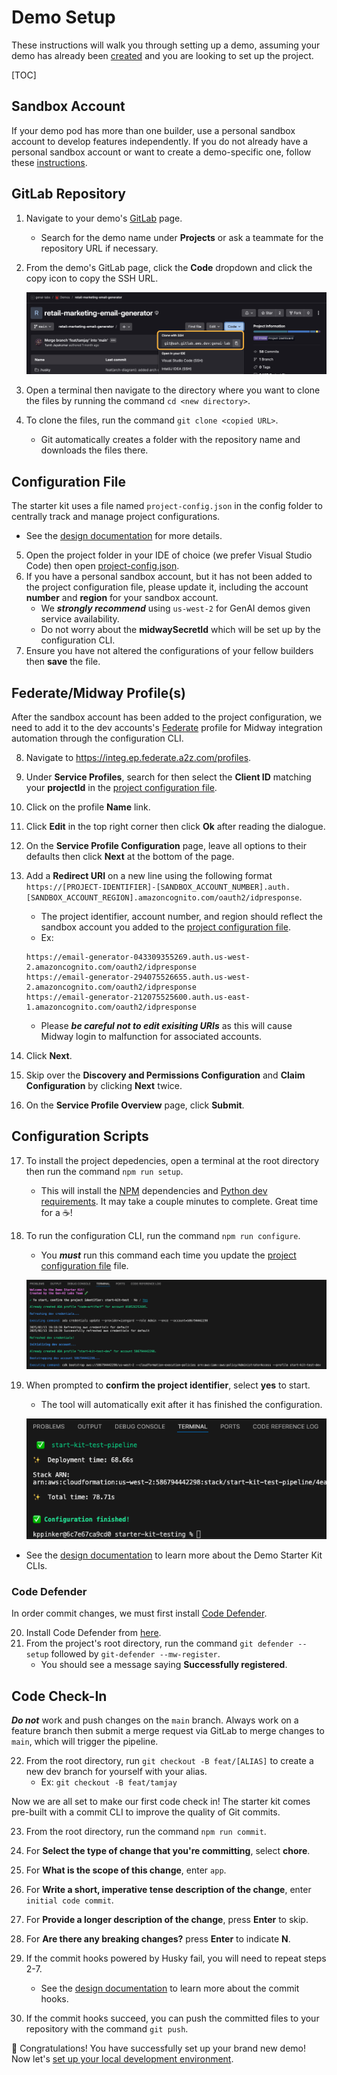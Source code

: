 # Demo Setup

These instructions will walk you through setting up a demo, assuming your demo has already been [created](./demo-creation.md) and you are looking to set up the project.

[TOC]

## Sandbox Account

If your demo pod has more than one builder, use a personal sandbox account to develop features independently. If you do not already have a personal sandbox account or want to create a demo-specific one, follow these [instructions](./account-creation.md#sandbox-account).

## GitLab Repository

1. Navigate to your demo's [GitLab](https://gitlab.aws.dev/) page.
    - Search for the demo name under **Projects** or ask a teammate for the repository URL if necessary.
2. From the demo's GitLab page, click the **Code** dropdown and click the copy icon to copy the SSH URL.

    ![git-clone-copy](images/git-clone-copy.png)

3. Open a terminal then navigate to the directory where you want to clone the files by running the command `cd <new directory>`.
4. To clone the files, run the command `git clone <copied URL>`.
    - Git automatically creates a folder with the repository name and downloads the files there.

## Configuration File

The starter kit uses a file named `project-config.json` in the config folder to centrally track and manage project configurations.

- See the [design documentation](./design.md#configuration-file) for more details.

5. Open the project folder in your IDE of choice (we prefer Visual Studio Code) then open [project-config.json](../config/project-config.json).
6. If you have a personal sandbox account, but it has not been added to the project configuration file, please update it, including the account **number** and **region** for your sandbox account.
    - We **_strongly recommend_** using `us-west-2` for GenAI demos given service availability.
    - Do not worry about the **midwaySecretId** which will be set up by the configuration CLI.
7. Ensure you have not altered the configurations of your fellow builders then **save** the file.

## Federate/Midway Profile(s)

After the sandbox account has been added to the project configuration, we need to add it to the dev accounts's [Federate](https://ep.federate.a2z.com/help/FAQ#what-is-amazon-federate) profile for Midway integration automation through the configuration CLI.

8. Navigate to <https://integ.ep.federate.a2z.com/profiles>.
9. Under **Service Profiles**, search for then select the **Client ID** matching your **projectId** in the [project configuration file](../config/project-config.json).
10. Click on the profile **Name** link.
11. Click **Edit** in the top right corner then click **Ok** after reading the dialogue.
12. On the **Service Profile Configuration** page, leave all options to their defaults then click **Next** at the bottom of the page.
13. Add a **Redirect URI** on a new line using the following format `https://[PROJECT-IDENTIFIER]-[SANDBOX_ACCOUNT_NUMBER].auth.[SANDBOX_ACCOUNT_REGION].amazoncognito.com/oauth2/idpresponse`.

    - The project identifier, account number, and region should reflect the sandbox account you added to the [project configuration file](../config/project-config.json).
    - Ex:

    ```
    https://email-generator-043309355269.auth.us-west-2.amazoncognito.com/oauth2/idpresponse
    https://email-generator-294075526655.auth.us-west-2.amazoncognito.com/oauth2/idpresponse
    https://email-generator-212075525600.auth.us-east-1.amazoncognito.com/oauth2/idpresponse
    ```

    - Please **_be careful not to edit exisiting URIs_** as this will cause Midway login to malfunction for associated accounts.

14. Click **Next**.
15. Skip over the **Discovery and Permissions Configuration** and **Claim Configuration** by clicking **Next** twice.
16. On the **Service Profile Overview** page, click **Submit**.

## Configuration Scripts

17. To install the project depedencies, open a terminal at the root directory then run the command `npm run setup`.
    - This will install the [NPM](https://nodejs.org/en/learn/getting-started/an-introduction-to-the-npm-package-manager) dependencies and [Python dev requirements](../requirements-dev.txt). It may take a couple minutes to complete. Great time for a ☕!
18. To run the configuration CLI, run the command `npm run configure`.

    - You **_must_** run this command each time you update the [project configuration file](../config/project-config.json) file.

    ![cli-configure-start](images/cli-configure-start.png)

19. When prompted to **confirm the project identifier**, select **yes** to start.

    - The tool will automatically exit after it has finished the configuration.

    ![cli-configure-finish](images/cli-configure-finish.png)

- See the [design documentation](./design.md#clis) to learn more about the Demo Starter Kit CLIs.

### Code Defender

In order commit changes, we must first install [Code Defender](https://w.amazon.com/bin/view/AWS/Teams/GlobalServicesSecurity/Engineering/CodeDefender/UserHelp/#5).

20. Install Code Defender from [here](https://codedefender.proserve.aws.dev/).
21. From the project's root directory, run the command `git defender --setup` followed by `git-defender --mw-register`.
    - You should see a message saying **Successfully registered**.

## Code Check-In

**_Do not_** work and push changes on the `main` branch. Always work on a feature branch then submit a merge request via GitLab to merge changes to `main`, which will trigger the pipeline.

22. From the root directory, run `git checkout -B feat/[ALIAS]` to create a new dev branch for yourself with your alias.
    - Ex: `git checkout -B feat/tamjay`

Now we are all set to make our first code check in! The starter kit comes pre-built with a commit CLI to improve the quality of Git commits.

23. From the root directory, run the command `npm run commit`.
24. For **Select the type of change that you're committing**, select **chore**.
25. For **What is the scope of this change**, enter `app`.
26. For **Write a short, imperative tense description of the change**, enter `initial code commit`.
27. For **Provide a longer description of the change**, press **Enter** to skip.
28. For **Are there any breaking changes?** press **Enter** to indicate **N**.

29. If the commit hooks powered by Husky fail, you will need to repeat steps 2-7.
    - See the [design documentation](./design.md#commit) to learn more about the commit hooks.
30. If the commit hooks succeed, you can push the committed files to your repository with the command `git push`.

🎉 Congratulations! You have successfully set up your brand new demo! Now let's [set up your local development environment](./demo-development.md).
